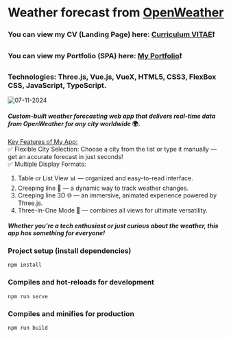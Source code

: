 # Weather forecast from [OpenWeather](https://openweathermap.org) #
### You can view my CV (Landing Page) here: [Curriculum VITAE](https://zorger27.github.io)❗️ ###
### You can view my Portfolio (SPA) here: [My Portfolio](https://Zorin.Expert)❗️ ###
### Technologies: Three.js, Vue.js, VueX, HTML5, CSS3, FlexBox CSS, JavaScript, TypeScript. ###
![07-11-2024](https://github.com/user-attachments/assets/fb2a3815-913f-448c-a965-794059ce561b)

#### *Custom-built weather forecasting web app that delivers real-time data from OpenWeather for any city worldwide* 🌍. ####

<ins>Key Features of My App:</ins> <br>
✅ Flexible City Selection: Choose a city from the list or type it manually — get an accurate forecast in just seconds! <br>
✅ Multiple Display Formats:
1. Table or List View 📊 — organized and easy-to-read interface.
2. Creeping line 📜 — a dynamic way to track weather changes.
3. Creeping line 3D 🌐 — an immersive, animated experience powered by Three.js.
4. Three-in-One Mode 🔄 — combines all views for ultimate versatility.

#### *Whether you're a tech enthusiast or just curious about the weather, this app has something for everyone!* ####

### Project setup (install dependencies)
```
npm install
```

### Compiles and hot-reloads for development
```
npm run serve
```

### Compiles and minifies for production
```
npm run build
```
